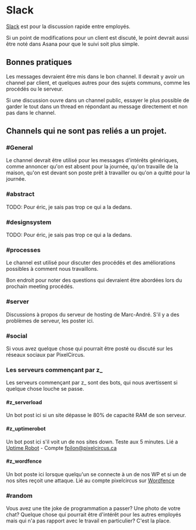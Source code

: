 # Slack #

[Slack](http://pixel-circus.slack.com/) est pour la discussion rapide entre employés.

Si un point de modifications pour un client est discuté, le point devrait aussi être noté dans Asana pour que le suivi soit plus simple.

## Bonnes pratiques ##

Les messages devraient être mis dans le bon channel. Il devrait y avoir un channel par client, et quelques autres pour des sujets communs, comme les procédés ou le serveur.

Si une discussion ouvre dans un channel public, essayer le plus possible de garder le tout dans un thread en répondant au message directement et non pas dans le channel.

## Channels qui ne sont pas reliés a un projet.

### #General
Le channel devrait être utilisé pour les messages d'intérêts génériques, comme annoncer qu'on est absent pour la journée, qu'on travaille de la maison, qu'on est devant son poste prêt à travailler ou qu'on a quitté pour la journée.

### #abstract
TODO: Pour éric, je sais pas trop ce qui a la dedans.

### #designsystem
TODO: Pour éric, je sais pas trop ce qui a la dedans.

### #processes
Le channel est utilisé pour discuter des procédés et des améliorations possibles à comment nous travaillons.

Bon endroit pour noter des questions qui devraient être abordées lors du prochain meeting procédés.

### #server
Discussions à propos du serveur de hosting de Marc-André. S'il y a des problèmes de serveur, les poster ici.

### #social
Si vous avez quelque chose qui pourrait être posté ou discuté sur les réseaux sociaux par PixelCircus.

### Les serveurs commençant par z_

Les serveurs commençant par z_ sont des bots, qui nous avertissent si quelque chose louche se passe.

#### #z_serverload
Un bot post ici si un site dépasse le 80% de capacité RAM de son serveur.

#### #z_uptimerobot
Un bot post ici s'il voit un de nos sites down. Teste aux 5 minutes. Lié a [Uptime Robot](https://uptimerobot.com/) - Compte fpilon@pixelcircus.ca

#### #z_wordfence
Un bot poste ici lorsque quelqu'un se connecte à un de nos WP et si un de nos sites reçoit une attaque. Lié au compte pixelcircus sur [Wordfence](https://www.wordfence.com/)

### #random
Vous avez une tite joke de programmation a passer? Une photo de votre chat? Quelque chose qui pourrait être d'intérêt pour les autres employés mais qui n'a pas rapport avec le travail en particulier? C'est la place.
